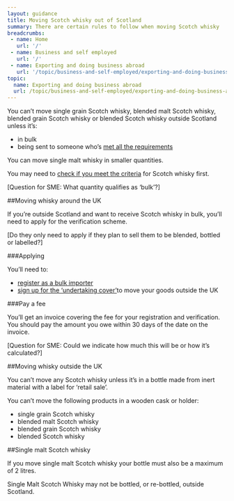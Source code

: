 ```yaml
---
layout: guidance
title: Moving Scotch whisky out of Scotland
summary: There are certain rules to follow when moving Scotch whisky
breadcrumbs:
 - name: Home
   url: '/'
 - name: Business and self employed
   url: '/'
 - name: Exporting and doing business abroad
   url: '/topic/business-and-self-employed/exporting-and-doing-business-abroad.html'  
topic:
  name: Exporting and doing business abroad
  url: /topic/business-and-self-employed/exporting-and-doing-business-abroad.html
---
```


You can’t move single grain Scotch whisky, blended malt Scotch whisky, blended grain Scotch whisky or blended Scotch whisky outside Scotland unless it’s:

* in bulk
* being sent to someone who’s [met all the requirements](https://customs.hmrc.gov.uk/sdvlookup/showAllBulkImporter.action)

You can move single malt whisky in smaller quantities.

You may need to [check if you meet the criteria](https://www.gov.uk/government/uploads/system/uploads/attachment_data/file/236297/scotch-whisky-technical-file-130829.pdf) for Scotch whisky first.

[Question for SME: What quantity qualifies as ‘bulk’?]

##Moving whisky around the UK

If you’re outside Scotland and want to receive Scotch whisky in bulk, you’ll need to apply for the verification scheme.

[Do they only need to apply if they plan to sell them to be blended, bottled or labelled?]

###Applying 

You’ll need to:

* [register as a bulk importer](http://www.hmrc.gov.uk/tools/spiritdrinksapplication/sdvbulkimporter.htm)
* [sign up for the ‘undertaking cover’](http://www.hmrc.gov.uk/tools/spiritdrinksapplication/sdvundertaking.htm)to move your goods outside the UK  

###Pay a fee

You’ll get an invoice covering the fee for your registration and verification. You should pay the amount you owe within 30 days of the date on the invoice.

[Question for SME: Could we indicate how much this will be or how it’s calculated?]

##Moving whisky outside the UK

You can’t move any Scotch whisky unless it’s in a bottle made from inert material with a label for ‘retail sale’.

You can’t move the following products in a wooden cask or holder:

* single grain Scotch whisky  
* blended malt Scotch whisky  
* blended grain Scotch whisky  
* blended Scotch whisky  

##Single malt Scotch whisky

If you move single malt Scotch whisky your bottle must also be a maximum of 2 litres.

 Single Malt Scotch Whisky may not be bottled, or re-bottled, outside Scotland. 


